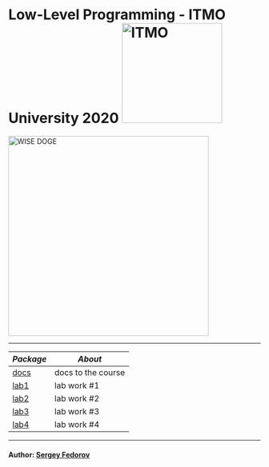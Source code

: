 # Low-Level Programming - ITMO University 2020 <img src="https://design-system.itmo.ru/img/logos/logo-horizontal-en.png" alt="ITMO" width="200">

<img src="https://i.imgur.com/QT5Fun9.png" alt="WISE DOGE" width="400">

---

| *Package* | *About* |
|---------|-------|
|[docs](https://github.com/Punctuality/Low_Level_Programming_ITMO_2020/tree/master/docs)|docs to the course|
|[lab1](https://github.com/Punctuality/Low_Level_Programming_ITMO_2020/tree/master/lab1)|lab work #1|
|[lab2](https://github.com/Punctuality/Low_Level_Programming_ITMO_2020/tree/master/lab2)|lab work #2|
|[lab3](https://github.com/Punctuality/Low_Level_Programming_ITMO_2020/tree/master/lab3)|lab work #3|
|[lab4](https://github.com/Punctuality/Low_Level_Programming_ITMO_2020/tree/master/lab4)|lab work #4|

---

#### Author: [Sergey Fedorov](https://github.com/Punctuality)  
